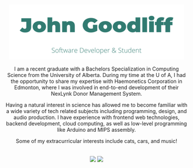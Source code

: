 <!-- Project Header -->
<div align="center">
	<a href="https://johng.io" title="John's Portfolio">
  		<img class="projectLogo" src="logo.png" alt="Project logo" title="Project logo" width="480" height="150">
	</a>
	<p class="projectDesc">
I am a recent graduate with a Bachelors Specialization in Computing Science from the University of Alberta. During my time at the U of A, I had the opportunity to share my expertise with Haemonetics Corporation in Edmonton, where I was involved in end-to-end development of their NexLynk Donor Management System.

Having a natural interest in science has allowed me to become familiar with a wide variety of tech related subjects including programming, design, and audio production. I have experience with frontend web technologies, backend development, cloud computing, as well as low-level programming like Arduino and MIPS assembly.

Some of my extracurricular interests include cats, cars, and music!
	</p>
	<br/>
	<a title="Github Stats">
		<picture>
			<source media="(prefers-color-scheme: dark)" srcset="https://github-readme-stats.johng.io/api?username=jerboa88&custom_title=Github%20Stats&count_private=true&include_all_commits=true&show_icons=true&hide_border=true&title_color=317b71&icon_color=317b71&bg_color=00000000&text_color=c9d1d9" />
			<img align="center" src="https://github-readme-stats.johng.io/api?username=jerboa88&custom_title=Github%20Stats&count_private=true&include_all_commits=true&show_icons=true&hide_border=true&title_color=317b71&icon_color=317b71&bg_color=00000000" />
		</picture>
	</a>
	<a title="Most Used Languages">
		<picture>
			<source media="(prefers-color-scheme: dark)" srcset="https://github-readme-stats.johng.io/api/top-langs?username=jerboa88&layout=compact&langs_count=8&hide_border=true&title_color=317b71&icon_color=317b71&bg_color=00000000&text_color=c9d1d9" />
			<img align="center" src="https://github-readme-stats.johng.io/api/top-langs?username=jerboa88&layout=compact&langs_count=8&hide_border=true&title_color=317b71&icon_color=317b71&bg_color=00000000" />
		</picture>
	</a>
</div>
